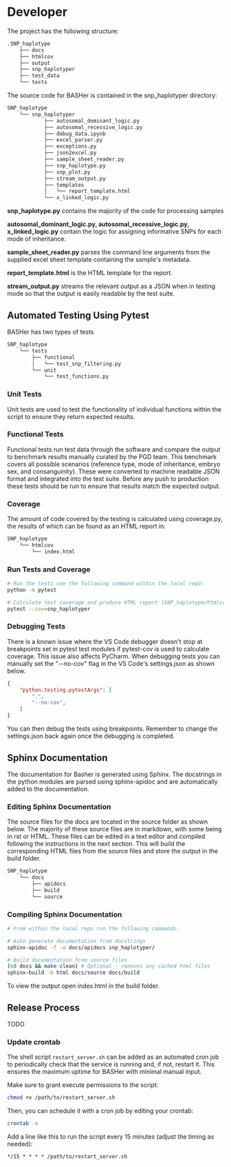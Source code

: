 # Developer

The project has the following structure:

```bash
.SNP_haplotype
    ├── docs
    ├── htmlcov
    ├── output
    ├── snp_haplotyper
    ├── test_data
    └── tests
```

The source code for BASHer is contained in the snp_haplotyper directory:

```bash
SNP_haplotype
    └── snp_haplotyper
            ├── autosomal_dominant_logic.py
            ├── autosomal_recessive_logic.py
            ├── debug_data.ipynb
            ├── excel_parser.py
            ├── exceptions.py
            ├── json2excel.py
            ├── sample_sheet_reader.py
            ├── snp_haplotype.py
            ├── snp_plot.py
            ├── stream_output.py
            ├── templates
            │   └── report_template.html
            └── x_linked_logic.py
```

**snp_haplotype.py** contains the majority of the code for processing samples

**autosomal_dominant_logic.py, autosomal_recessive_logic.py, x_linked_logic.py** contain the logic for assigning informative SNPs for each mode of inheritance.

**sample_sheet_reader.py** parses the command line arguments from the supplied excel sheet template containing the sample's metadata.

**report_template.html** is the HTML template for the report.

**stream_output.py** streams the relevant output as a JSON when in testing mode so that the output is easily readable by the test suite.

## Automated Testing Using Pytest

BASHer has two types of tests

```bash
SNP_haplotype
    └── tests
        ├── functional
        │   └── test_snp_filtering.py
        └── unit
            └── test_functions.py
```

### Unit Tests

Unit tests are used to test the functionality of individual functions within the script to ensure they return expected results.

### Functional Tests

Functional tests run test data through the software and compare the output to benchmark results manually curated by the PGD team.
This benchmark covers all possible scenarios (reference type, mode of inheritance, embryo sex, and consanguinity).  These were converted to machine readable JSON format and integrated into the test suite.  Before any push to production these tests should be run to ensure that results match the expected output.

### Coverage

The amount of code covered by the testing is calculated using coverage.py, the results of which can be found as an HTML report in:

```bash
SNP_haplotype
    └── htmlcov
        └── index.html
```

### Run Tests and Coverage

```bash
# Run the tests use the following command within the local repo:
python -m pytest

# Calculate test coverage and produce HTML report (SNP_haplotype/htmlcov/index.html)
pytest --cov=snp_haplotyper
```

### Debugging Tests

There is a known issue where the VS Code debugger doesn't stop at breakpoints set in pytest test modules if pytest-cov is used to calculate coverage.  This issue also affects PyCharm.  When debugging tests you can manually set the "--no-cov" flag in the VS Code's settings.json as shown below.

```json
{
    "python.testing.pytestArgs": [
        ".",
        "--no-cov",
    ]
}
```

You can then debug the tests using breakpoints.  Remember to change the settings.json back again once the debugging is completed.

## Sphinx Documentation

The documentation for Basher is generated using Sphinx.
The docstrings in the python modules are parsed using sphinx-apidoc and are automatically added to the documentation.

### Editing Sphinx Documentation

The source files for the docs are located in the source folder as shown below.  The majority of these source files are in markdown, with some being in rst or HTML.  These files can be edited in a text editor and compiled following the instructions in the next section.  This will build the corresponding HTML files from the source files and store the output in the build folder.

```bash
SNP_haplotype
    └── docs
        ├── apidocs
        ├── build
        └── source
```

### Compiling Sphinx Documentation

```bash
# From within the local repo run the following commands.

# Auto generate documentation from docstrings
sphinx-apidoc -f -o docs/apidocs snp_haplotyper/

# Build documentation from source files
(cd docs && make clean) # Optional - removes any cached html files
sphinx-build -b html docs/source docs/build
```

To view the output open index.html in the build folder.

## Release Process

TODO

### Update crontab

The shell script `restart_server.sh` can be added as an automated cron job to periodically check that the service is running and, if not, restart it.  This ensures the maximum uptime for BASHer with minimal manual input.

Make sure to grant execute permissions to the script:

```bash
chmod +x /path/to/restart_server.sh
```

Then, you can schedule it with a cron job by editing your crontab:

```bash
crontab -e
```

Add a line like this to run the script every 15 minutes (adjust the timing as needed):

```
*/15 * * * * /path/to/restart_server.sh
```
